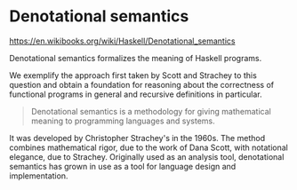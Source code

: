 # Denotational semantics

https://en.wikibooks.org/wiki/Haskell/Denotational_semantics

Denotational semantics formalizes the meaning of Haskell programs.

We exemplify the approach first taken by Scott and Strachey to this question and obtain a foundation for reasoning about the correctness of functional programs in general and recursive definitions in particular.

> Denotational semantics is a methodology for giving mathematical meaning to programming languages and systems.

It was developed by Christopher Strachey's in the 1960s. The method combines mathematical rigor, due to the work of Dana Scott, with notational elegance, due to Strachey. Originally used as an analysis tool, denotational semantics has grown in use as a tool for language design and implementation.
